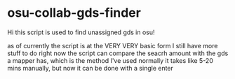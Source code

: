 # osu-collab-gds-finder
Hi this script is used to find unassigned gds in osu!

as of currently the script is at the VERY VERY basic form
I still have more stuff to do
right now the script can compare the seacrh amount with the gds a mapper has, which is the method I've used
normally it takes like 5-20 mins manually, but now it can be done with a single enter
